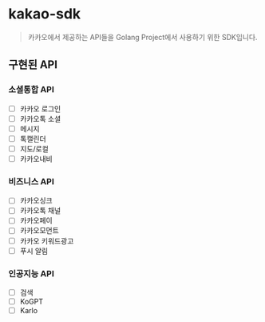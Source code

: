 # kakao-sdk
> 카카오에서 제공하는 API들을 Golang Project에서 사용하기 위한 SDK입니다.

## 구현된 API

### 소셜통합 API
- [ ] 카카오 로그인
- [ ] 카카오톡 소셜
- [ ] 메시지
- [ ] 톡캘린더
- [ ] 지도/로컬
- [ ] 카카오내비

### 비즈니스 API
- [ ] 카카오싱크
- [ ] 카카오톡 채널
- [ ] 카카오페이
- [ ] 카카오모먼트
- [ ] 카카오 키워드광고
- [ ] 푸시 알림

### 인공지능 API
- [ ] 검색
- [ ] KoGPT
- [ ] Karlo